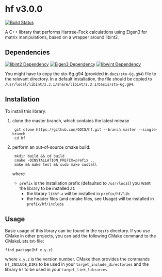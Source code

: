 # hf v3.0.0

[![Build Status](https://travis-ci.org/GQCG/hf.svg?branch=develop)](https://travis-ci.org/GQCG/hf)

A C++ library that performs Hartree-Fock calculations using Eigen3 for matrix manipulations, based on a wrapper around libint2.


## Dependencies
[![libint2 Dependency](https://img.shields.io/badge/libint-3.0.0+-blue.svg)](https://github.com/evaleev/libint)
[![Eigen3 Dependency](https://img.shields.io/badge/Eigen-3.3.4+-blue.svg)](http://eigen.tuxfamily.org/index.php?title=Main_Page)
[![libwint Dependency](https://img.shields.io/badge/libwint-2.3.1+-blue.svg)](https://github.com/GQCG/libwint)

You might have to copy the sto-6g.g94 (provided in `docs/sto-6g.g94`) file to the relevant directory. In a default installation, the file should be copied to `/usr/local/libint/2.3.1/share/libint/2.3.1/basis/sto-6g.g94`.


## Installation
To install this library:
1. clone the master branch, which contains the latest release

        git clone https://github.com/GQCG/hf.git --branch master --single-branch
        cd hf

2. perform an out-of-source cmake build:

        mkdir build && cd build
        cmake -DINSTALLATION_PREFIX=prefix ..
        make && make test && sudo make install

    where
    * `prefix` is the installation prefix (defaulted to `/usr/local`) you want the library to be installed at:
        * the library `libhf.a` will be installed in `prefix/hf/lib`
        * the header files (and cmake files, see Usage) will be installed in `prefix/hf/include`


## Usage
Basic usage of this library can be found in the `tests` directory. If you use CMake in other projects, you can add the following CMake command to the CMakeLists.txt-file:

    find_package(hf x.y.z)

where `x.y.z` is the version number. CMake then provides the commands `hf_INCLUDE_DIRS` to be used in your `target_include_directories` and the library `hf` to be used in your `target_link_libraries`.
